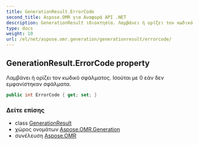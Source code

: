 ```yaml
---
title: GenerationResult.ErrorCode
second_title: Aspose.OMR για Αναφορά API .NET
description: GenerationResult ιδιοκτησία. Λαμβάνει ή ορίζει τον κωδικό σφάλματος. Ισούται με 0 εάν δεν εμφανίστηκαν σφάλματα.
type: docs
weight: 10
url: /el/net/aspose.omr.generation/generationresult/errorcode/
---
```

## GenerationResult.ErrorCode property

Λαμβάνει ή ορίζει τον κωδικό σφάλματος. Ισούται με 0 εάν δεν εμφανίστηκαν σφάλματα.

```csharp
public int ErrorCode { get; set; }
```

### Δείτε επίσης

* class [GenerationResult](../)
* χώρος ονομάτων [Aspose.OMR.Generation](../../generationresult/)
* συνέλευση [Aspose.OMR](../../../)


